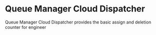# Queue Manager Cloud Dispatcher
Queue Manager Cloud Dispatcher provides the basic assign and deletion counter for engineer
